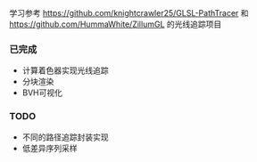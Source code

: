 学习参考 https://github.com/knightcrawler25/GLSL-PathTracer 和 https://github.com/HummaWhite/ZillumGL 的光线追踪项目

### 已完成
- 计算着色器实现光线追踪
- 分块渲染
- BVH可视化

### TODO
- 不同的路径追踪封装实现
- 低差异序列采样

